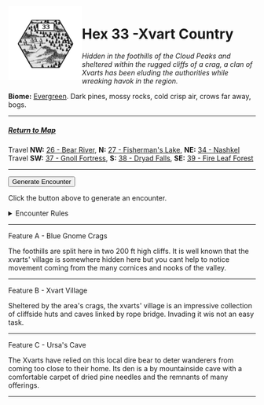 
<img align="left" width=150px src="/images/Hexes/hex33.png">
<h1>Hex 33 -Xvart Country</h1>

*Hidden in the foothills of the Cloud Peaks and sheltered within the rugged cliffs of a crag, a clan of Xvarts has been eluding the authorities while wreaking havok in the region.*

**Biome:** <u>Evergreen</u>. Dark pines, mossy rocks, cold crisp air, crows far away, bogs.

---

##### [Return to Map](https://saltygoo.github.io/2024/12/31/BGHex/)
Travel **NW:** [26 - Bear River](/pages/BaldurHex/32-Bear), **N:** [27 - Fisherman's Lake](/pages/BaldurHex/27-Lake), **NE:** [34 - Nashkel](/pages/BaldurHex/34-Nashkel)<br>
Travel **SW:** [37 - Gnoll Fortress](/pages/BaldurHex/37-Gnoll), **S:** [38 - Dryad Falls](/pages/BaldurHex/38-Dryad), **SE:** [39 - Fire Leaf Forest](/pages/BaldurHex/39-Fireleaf)

 ---
 
<button id="generateText" >Generate Encounter</button> <br>

<span class="grey" id="result" style="height: 75px;"> Click the button above to generate an encounter. </span>

<details markdown="1">
<summary>Encounter Rules</summary>
Generate an encounter the first time the party goes to one of this hex's features and every 12 hours. Encounters can happen on the way to the location or at the destination. If an encounter would happen while the party rests, good survival skills while setting up camp make the encounter happen after the full rest is completed. Search the [Baldur's Gate Wiki](https://baldursgate.fandom.com/wiki/Baldur%27s_Gate_Wiki) for informations on named NPC. Do not hesitate to replace any named NPC by one the players have already met from time to time! It makes for a better story.
</details>

 ---

<span class="blacktitle"> Feature A - Blue Gnome Crags</span>

The foothills are split here in two 200 ft high cliffs. It is well known that the xvarts' village is somewhere hidden here but you cant help to notice movement coming from the many cornices and nooks of the valley.

---

<span class="blacktitle"> Feature B - Xvart Village</span>

Sheltered by the area's crags, the xvarts' village is an impressive collection of cliffside huts and caves linked by rope bridge. Invading it wis not an easy task.

---

<span class="blacktitle"> Feature C - Ursa's Cave</span>

The Xvarts have relied on this local dire bear to deter wanderers from coming too close to their home. Its den is a by mountainside cave with a comfortable carpet of dried pine needles and the remnants of many offerings.

---

<script>
    const climate1 = "Evergreen";
    const climate2 = "Evergreen";
</script>
<script src="/scripts/BGencounter.js"></script>

